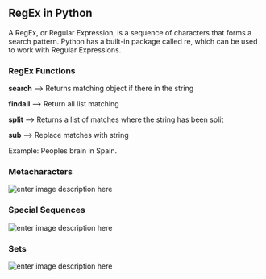 ## RegEx in Python
A RegEx, or Regular Expression, is a sequence of characters that forms a search pattern. Python has a built-in package called re, which can be used to work with Regular Expressions.


### RegEx Functions

**search** --> Returns matching object if there in the string

**findall** --> Return all list matching

**split** --> Returns a list of matches where the string has been split

**sub** --> Replace matches with string

Example: Peoples brain in Spain.

### Metacharacters
![enter image description here](https://i.imgur.com/qvrFQ97.png)

### Special Sequences
![enter image description here](https://i.imgur.com/b16A1RA.png)

### Sets
![enter image description here](https://i.imgur.com/uPlH5rb.png)